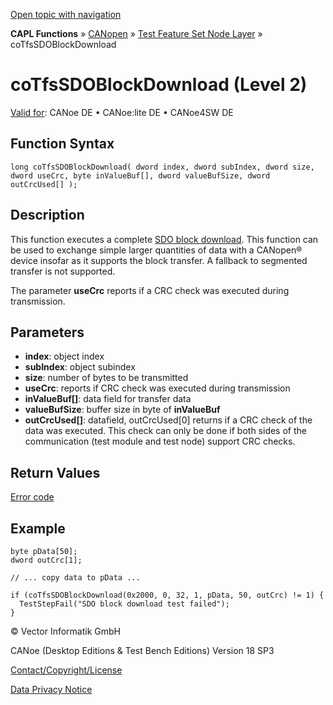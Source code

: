 [Open topic with navigation](../../../../../../CANoeDEFamily.htm#Topics/CAPLFunctions/CANopen/NodeLayerTFS/Functions/CAPLfunctionCoTfsSdoBlockDownload.md)

**CAPL Functions** » [CANopen](../../CAPLfunctionsCANopenOverview.md) » [Test Feature Set Node Layer](../CAPLfunctionsCANopenNLTFSLevelOverview.md) » coTfsSDOBlockDownload

# coTfsSDOBlockDownload (Level 2)

[Valid for](../../../../Shared/FeatureAvailability.md): CANoe DE • CANoe:lite DE • CANoe4SW DE

## Function Syntax

```plaintext
long coTfsSDOBlockDownload( dword index, dword subIndex, dword size, dword useCrc, byte inValueBuf[], dword valueBufSize, dword outCrcUsed[] );
```

## Description

This function executes a complete [SDO block download](../../../../CANoeCANalyzer/CANopen/TfsNodelayer/SDO/BlockSdoDownload.md). This function can be used to exchange simple larger quantities of data with a CANopen® device insofar as it supports the block transfer. A fallback to segmented transfer is not supported.

The parameter **useCrc** reports if a CRC check was executed during transmission.

## Parameters

- **index**: object index
- **subIndex**: object subindex
- **size**: number of bytes to be transmitted
- **useCrc**: reports if CRC check was executed during transmission
- **inValueBuf[]**: data field for transfer data
- **valueBufSize**: buffer size in byte of **inValueBuf**
- **outCrcUsed[]**: datafield, outCrcUsed[0] returns if a CRC check of the data was executed. This check can only be done if both sides of the communication (test module and test node) support CRC checks.

## Return Values

[Error code](../CAPLfunctionsCANopenNLTFSErrorCodes.md)

## Example

```plaintext
byte pData[50];
dword outCrc[1];

// ... copy data to pData ...

if (coTfsSDOBlockDownload(0x2000, 0, 32, 1, pData, 50, outCrc) != 1) {
  TestStepFail("SDO block download test failed");
}
```

© Vector Informatik GmbH

CANoe (Desktop Editions & Test Bench Editions) Version 18 SP3

[Contact/Copyright/License](../../../../Shared/ContactCopyrightLicense.md)

[Data Privacy Notice](https://www.vector.com/int/en/company/get-info/privacy-policy/)